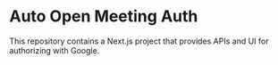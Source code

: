 # Auto Open Meeting Auth

This repository contains a Next.js project that provides APIs and UI for authorizing with Google.
